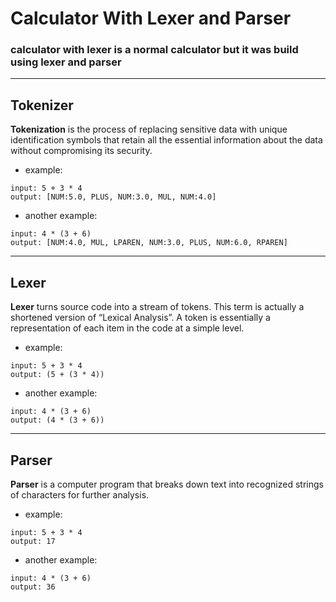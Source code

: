 # Calculator With Lexer and Parser  
### calculator with lexer is a normal calculator but it was build using lexer and parser  

---  
## Tokenizer  
**Tokenization** is the process of replacing sensitive data with unique identification symbols that retain all the essential information about the data without compromising its security.
- example:  
```
input: 5 + 3 * 4  
output: [NUM:5.0, PLUS, NUM:3.0, MUL, NUM:4.0]
```

- another example:  
```
input: 4 * (3 + 6)  
output: [NUM:4.0, MUL, LPAREN, NUM:3.0, PLUS, NUM:6.0, RPAREN]
```

---  
## Lexer
**Lexer** turns source code into a stream of tokens. This term is actually a shortened version of “Lexical Analysis”. A token is essentially a representation of each item in the code at a simple level.
- example:
```
input: 5 + 3 * 4  
output: (5 + (3 * 4))
```

- another example:
```
input: 4 * (3 + 6)  
output: (4 * (3 + 6))
```   

---
## Parser
**Parser** is a computer program that breaks down text into recognized strings of characters for further analysis.
- example:
```
input: 5 + 3 * 4  
output: 17
```

- another example:
```
input: 4 * (3 + 6)  
output: 36
``` 